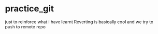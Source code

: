 # practice_git
just to reinforce what i have learnt
Reverting is basically cool and we try to push to remote repo
